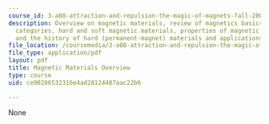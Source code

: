 ```yaml
---
course_id: 3-a08-attraction-and-repulsion-the-magic-of-magnets-fall-2005
description: Overview on magnetic materials, review of magnetics basics, materials
  categories, hard and soft magnetic materials, properties of magnetic materials,
  and the history of hard (permanent-magnet) materials and applications.
file_location: /coursemedia/3-a08-attraction-and-repulsion-the-magic-of-magnets-fall-2005/ce90286532316e4ad28124407aac22b6_magnet_basics.pdf
file_type: application/pdf
layout: pdf
title: Magnetic Materials Overview
type: course
uid: ce90286532316e4ad28124407aac22b6

---
```

None